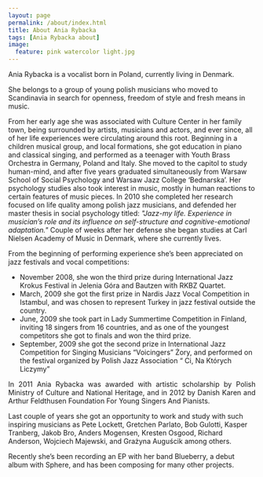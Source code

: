 ```yaml
---
layout: page
permalink: /about/index.html
title: About Ania Rybacka
tags: [Ania Rybacka about]
image:
  feature: pink watercolor light.jpg
---
```

<p align="justify">Ania Rybacka is a vocalist born in Poland, currently living in Denmark.

She belongs to a group of young polish musicians who moved to Scandinavia in search for openness, freedom of style and fresh means in music.

From her early age she was associated with Culture Center in her family town, being surrounded by artists, musicians and actors, and ever since, all of her life experiences were circulating around this root. Beginning in a children musical group, and local formations, she got education in piano and classical singing, and performed as a teenager with Youth Brass Orchestra in Germany, Poland and Italy. She moved to the capitol to study human-mind, and after five years graduated simultaneously from Warsaw School of Social Psychology and Warsaw Jazz College ‘Bednarska’. Her psychology studies also took interest in music, mostly in human reactions to certain features of music pieces. In 2010 she completed her research focused on life quality among polish jazz musicians, and defended her master thesis in social psychology titled: <I>"Jazz-my life. Experience in musician’s role and its influence on self-structure and cognitive-emotional adaptation."</I> Couple of weeks after her defense she began studies at Carl Nielsen Academy of Music in Denmark, where she currently lives.</p>


 From the beginning of performing experience she’s been appreciated on jazz festivals and vocal competitions:

* November 2008, she won the third prize during International Jazz Krokus Festival in Jelenia Góra and Bautzen with RKBZ Quartet.
* March, 2009 she got the first prize in Nardis Jazz Vocal Competition in Istambul, and was chosen to represent Turkey in jazz festival outside the country.
* June, 2009 she took part in Lady Summertime Competition in Finland, inviting 18 singers from 16 countries, and as one of the youngest competitors she got to finals and won the third prize.
* September, 2009 she got the second prize in International Jazz Competition for Singing Musicians “Voicingers” Żory, and performed on the festival organized by Polish Jazz Association “ Ci, Na Których Liczymy”

<p align="justify">
In 2011 Ania Rybacka was awarded with artistic scholarship by Polish Ministry of Culture and National Heritage, and in 2012 by Danish Karen and Arthur Feldthusen Foundation For Young Singers And Pianists.

Last couple of years she got an opportunity to work and study with such inspiring musicians as Pete Lockett, Gretchen Parlato, Bob Gulotti, Kasper Tranberg, Jakob Bro, Anders Mogensen, Kresten Osgood, Richard Anderson, Wojciech Majewski, and Grażyna Auguścik among others.

Recently she’s been recording an EP with her band Blueberry, a debut album with Sphere, and has been composing for many other projects.</p>



